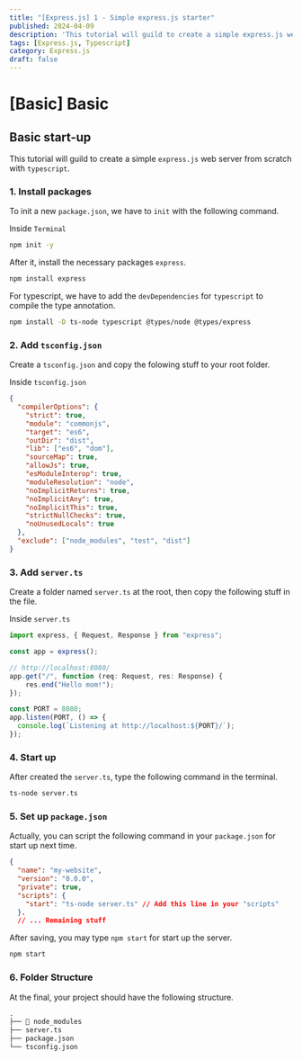 ```yaml
---
title: "[Express.js] 1 - Simple express.js starter"
published: 2024-04-09
description: 'This tutorial will guild to create a simple express.js web server from scratch with typescript'
tags: [Express.js, Typescript]
category: Express.js
draft: false
---
```


# [Basic] Basic 

## Basic start-up
This tutorial will guild to create a simple `express.js` web server from scratch with `typescript`.

### 1. Install packages
To init a new `package.json`, we have to `init` with the following command.

Inside `Terminal`
```bash title="Terminal"
npm init -y
```

After it, install the necessary packages `express`.  
```bash title="Terminal"
npm install express
```

For typescript, we have to add the `devDependencies` for `typescript` to compile the type annotation.
```bash title="Terminal"
npm install -D ts-node typescript @types/node @types/express
```

### 2. Add `tsconfig.json`

Create a `tsconfig.json` and copy the folowing stuff to your root folder.

Inside `tsconfig.json`
```json title="tsconfig.json"
{
  "compilerOptions": {
    "strict": true,
    "module": "commonjs",
    "target": "es6",
    "outDir": "dist",
    "lib": ["es6", "dom"],
    "sourceMap": true,
    "allowJs": true,
    "esModuleInterop": true,
    "moduleResolution": "node",
    "noImplicitReturns": true,
    "noImplicitAny": true,
    "noImplicitThis": true,
    "strictNullChecks": true,
    "noUnusedLocals": true
  },
  "exclude": ["node_modules", "test", "dist"]
}
```

### 3. Add `server.ts`

Create a folder named `server.ts` at the root, then copy the following stuff in the file.

Inside `server.ts`
```ts title="server.ts"
import express, { Request, Response } from "express";

const app = express();

// http://localhost:8080/
app.get("/", function (req: Request, res: Response) {
    res.end("Hello mom!");
});

const PORT = 8080;
app.listen(PORT, () => {
  console.log(`Listening at http://localhost:${PORT}/`);
});
```

### 4. Start up

After created the `server.ts`, type the following command in the terminal.  
```bash title="Terminal"
ts-node server.ts
```

### 5. Set up `package.json`

Actually, you can script the following command in your `package.json` for start up next time.
```json title="package.json"
{
  "name": "my-website",
  "version": "0.0.0",
  "private": true,
  "scripts": {
    "start": "ts-node server.ts" // Add this line in your "scripts"
  }.
  // ... Remaining stuff
```

After saving, you may type `npm start` for start up the server.
```bash title="package.json"
npm start
```


### 6. Folder Structure
At the final, your project should have the following structure.
```md
.
├── 📂 node_modules
├── server.ts
├── package.json
└── tsconfig.json
```